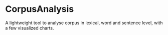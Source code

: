 # CorpusAnalysis
A lightweight tool to analyse corpus in lexical, word and sentence level, with a few visualized charts.
